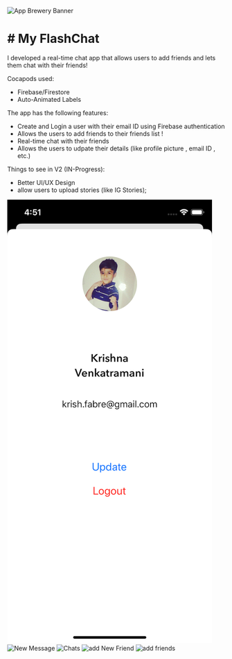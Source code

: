 ![App Brewery Banner](Documentation/AppBreweryBanner.png)

# # My FlashChat

I developed a real-time chat app that allows users to add friends and lets them chat with their friends!

Cocapods used:
* Firebase/Firestore
* Auto-Animated Labels

The app has the following features:
* Create and Login a user with their email ID using Firebase authentication 
* Allows the users to add friends to their friends list !
* Real-time chat with their friends 
* Allows the users to udpate their details (like profile picture , email ID , etc.)

Things to see in V2 (IN-Progress):
* Better UI/UX Design 
* allow users to upload stories (like IG Stories);

![User Updates](Documentation/imgOne.png)
![New Message](Documentation.imgTwo.png)
![Chats](Documentation.imgFour.png)
![add New Friend](Documentation.imgThree.png)
![add friends](Documentation.imgFive.png)
